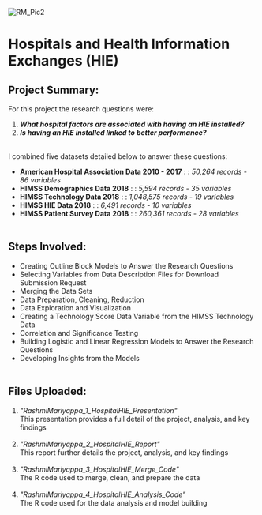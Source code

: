 ![RM_Pic2](https://github.com/portfolioRM/Hospitals-Factors-HIE/assets/164821000/82360452-cf64-4eda-8097-2a823b072d02)

# Hospitals and Health Information Exchanges (HIE)

## Project Summary:
For this project the research questions were:
1. ***What hospital factors are associated with having an HIE installed?***
2. ***Is having an HIE installed linked to better performance?***<br><br>

I combined five datasets detailed below to answer these questions:
- **American Hospital Association Data  2010 - 2017** : : *50,264 records - 86 variables*
- **HIMSS Demographics Data 2018** : : *5,594 records - 35 variables*
- **HIMSS Technology Data 2018** : : *1,048,575 records - 19 variables*
- **HIMSS HIE Data 2018** : : *6,491 records - 10 variables*
- **HIMSS Patient Survey Data 2018** : : *260,361 records - 28 variables*<br><br>
## Steps Involved:
- Creating Outline Block Models to Answer the Research Questions
- Selecting Variables from Data Description Files for Download Submission Request
- Merging the Data Sets
- Data Preparation, Cleaning, Reduction
- Data Exploration and Visualization
- Creating a Technology Score Data Variable from the HIMSS Technology Data
- Correlation and Significance Testing
- Building Logistic and Linear Regression Models to Answer the Research Questions
- Developing Insights from the Models<br><br>
## Files Uploaded:
1.	*"RashmiMariyappa_1_HospitalHIE_Presentation"*<br>
This presentation provides a full detail of the project, analysis, and key findings<br><br>
2.	*"RashmiMariyappa_2_HospitalHIE_Report"*<br>
This report further details the project, analysis, and key findings<br><br>
3.	*"RashmiMariyappa_3_HospitalHIE_Merge_Code"*<br>
The R code used to merge, clean, and prepare the data<br><br>
4.	*"RashmiMariyappa_4_HospitalHIE_Analysis_Code"*<br>
The R code used for the data analysis and model building<br><br>
